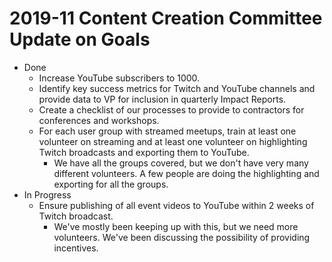 # 2019-11 Content Creation Committee Update on Goals

* Done
  * Increase YouTube subscribers to 1000.
  * Identify key success metrics for Twitch and YouTube channels and provide data to VP for inclusion in quarterly Impact Reports.
  * Create a checklist of our processes to provide to contractors for conferences and workshops.
  * For each user group with streamed meetups, train at least one volunteer on streaming and at least one volunteer on highlighting Twitch broadcasts and exporting them to YouTube.
    * We have all the groups covered, but we don't have very many different volunteers. A few people are doing the highlighting and exporting for all the groups.
* In Progress
  * Ensure publishing of all event videos to YouTube within 2 weeks of Twitch broadcast.
    * We've mostly been keeping up with this, but we need more volunteers. We've been discussing the possibility of providing incentives.
